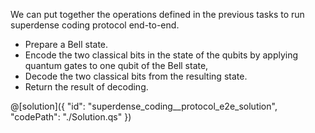 We can put together the operations defined in the previous tasks to run superdense coding protocol end-to-end.

- Prepare a Bell state.
- Encode the two classical bits in the state of the qubits by applying quantum gates to one qubit of the Bell state,
- Decode the two classical bits from the resulting state.
- Return the result of decoding.

@[solution]({
    "id": "superdense_coding__protocol_e2e_solution",
    "codePath": "./Solution.qs"
})
